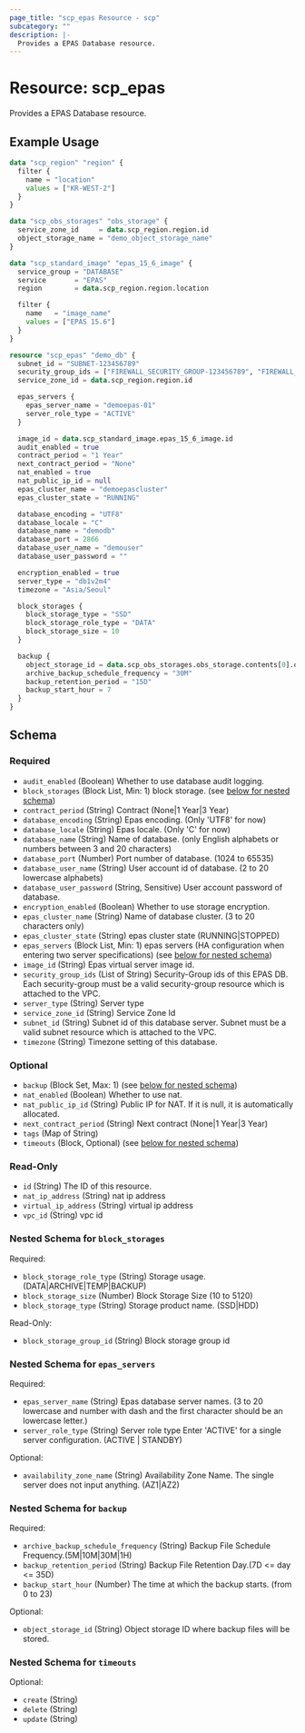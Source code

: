 ```yaml
---
page_title: "scp_epas Resource - scp"
subcategory: ""
description: |-
  Provides a EPAS Database resource.
---
```


# Resource: scp_epas

Provides a EPAS Database resource.


## Example Usage

```terraform
data "scp_region" "region" {
  filter {
    name = "location"
    values = ["KR-WEST-2"]
  }
}

data "scp_obs_storages" "obs_storage" {
  service_zone_id     = data.scp_region.region.id
  object_storage_name = "demo_object_storage_name"
}

data "scp_standard_image" "epas_15_6_image" {
  service_group = "DATABASE"
  service       = "EPAS"
  region        = data.scp_region.region.location

  filter {
    name   = "image_name"
    values = ["EPAS 15.6"]
  }
}

resource "scp_epas" "demo_db" {
  subnet_id = "SUBNET-123456789"
  security_group_ids = ["FIREWALL_SECURITY_GROUP-123456789", "FIREWALL_SECURITY_GROUP-987654321"]
  service_zone_id = data.scp_region.region.id

  epas_servers {
    epas_server_name = "demoepas-01"
    server_role_type = "ACTIVE"
  }

  image_id = data.scp_standard_image.epas_15_6_image.id
  audit_enabled = true
  contract_period = "1 Year"
  next_contract_period = "None"
  nat_enabled = true
  nat_public_ip_id = null
  epas_cluster_name = "demoepascluster"
  epas_cluster_state = "RUNNING"

  database_encoding = "UTF8"
  database_locale = "C"
  database_name = "demodb"
  database_port = 2866
  database_user_name = "demouser"
  database_user_password = ""

  encryption_enabled = true
  server_type = "db1v2m4"
  timezone = "Asia/Seoul"

  block_storages {
    block_storage_type = "SSD"
    block_storage_role_type = "DATA"
    block_storage_size = 10
  }

  backup {
    object_storage_id = data.scp_obs_storages.obs_storage.contents[0].object_storage_id
    archive_backup_schedule_frequency = "30M"
    backup_retention_period = "15D"
    backup_start_hour = 7
  }
}
```

<!-- schema generated by tfplugindocs -->
## Schema

### Required

- `audit_enabled` (Boolean) Whether to use database audit logging.
- `block_storages` (Block List, Min: 1) block storage. (see [below for nested schema](#nestedblock--block_storages))
- `contract_period` (String) Contract (None|1 Year|3 Year)
- `database_encoding` (String) Epas encoding. (Only 'UTF8' for now)
- `database_locale` (String) Epas locale. (Only 'C' for now)
- `database_name` (String) Name of database. (only English alphabets or numbers between 3 and 20 characters)
- `database_port` (Number) Port number of database. (1024 to 65535)
- `database_user_name` (String) User account id of database. (2 to 20 lowercase alphabets)
- `database_user_password` (String, Sensitive) User account password of database.
- `encryption_enabled` (Boolean) Whether to use storage encryption.
- `epas_cluster_name` (String) Name of database cluster. (3 to 20 characters only)
- `epas_cluster_state` (String) epas cluster state (RUNNING|STOPPED)
- `epas_servers` (Block List, Min: 1) epas servers (HA configuration when entering two server specifications) (see [below for nested schema](#nestedblock--epas_servers))
- `image_id` (String) Epas virtual server image id.
- `security_group_ids` (List of String) Security-Group ids of this EPAS DB. Each security-group must be a valid security-group resource which is attached to the VPC.
- `server_type` (String) Server type
- `service_zone_id` (String) Service Zone Id
- `subnet_id` (String) Subnet id of this database server. Subnet must be a valid subnet resource which is attached to the VPC.
- `timezone` (String) Timezone setting of this database.

### Optional

- `backup` (Block Set, Max: 1) (see [below for nested schema](#nestedblock--backup))
- `nat_enabled` (Boolean) Whether to use nat.
- `nat_public_ip_id` (String) Public IP for NAT. If it is null, it is automatically allocated.
- `next_contract_period` (String) Next contract (None|1 Year|3 Year)
- `tags` (Map of String)
- `timeouts` (Block, Optional) (see [below for nested schema](#nestedblock--timeouts))

### Read-Only

- `id` (String) The ID of this resource.
- `nat_ip_address` (String) nat ip address
- `virtual_ip_address` (String) virtual ip address
- `vpc_id` (String) vpc id

<a id="nestedblock--block_storages"></a>
### Nested Schema for `block_storages`

Required:

- `block_storage_role_type` (String) Storage usage. (DATA|ARCHIVE|TEMP|BACKUP)
- `block_storage_size` (Number) Block Storage Size (10 to 5120)
- `block_storage_type` (String) Storage product name. (SSD|HDD)

Read-Only:

- `block_storage_group_id` (String) Block storage group id


<a id="nestedblock--epas_servers"></a>
### Nested Schema for `epas_servers`

Required:

- `epas_server_name` (String) Epas database server names. (3 to 20 lowercase and number with dash and the first character should be an lowercase letter.)
- `server_role_type` (String) Server role type Enter 'ACTIVE' for a single server configuration. (ACTIVE | STANDBY)

Optional:

- `availability_zone_name` (String) Availability Zone Name. The single server does not input anything. (AZ1|AZ2)


<a id="nestedblock--backup"></a>
### Nested Schema for `backup`

Required:

- `archive_backup_schedule_frequency` (String) Backup File Schedule Frequency.(5M|10M|30M|1H)
- `backup_retention_period` (String) Backup File Retention Day.(7D <= day <= 35D)
- `backup_start_hour` (Number) The time at which the backup starts. (from 0 to 23)

Optional:

- `object_storage_id` (String) Object storage ID where backup files will be stored.


<a id="nestedblock--timeouts"></a>
### Nested Schema for `timeouts`

Optional:

- `create` (String)
- `delete` (String)
- `update` (String)

